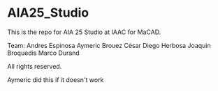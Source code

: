 # AIA25_Studio

This is the repo for AIA 25 Studio at IAAC for MaCAD.

Team:
  Andres Espinosa
  Aymeric Brouez
  César Diego Herbosa
  Joaquin Broquedis
  Marco Durand
  
All rights reserved.


Aymeric did this if it doesn't work